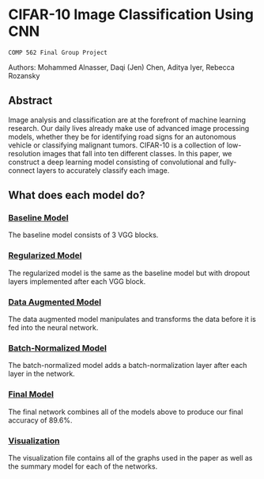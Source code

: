 # CIFAR-10 Image Classification Using CNN
`COMP 562 Final Group Project`

Authors: Mohammed Alnasser, Daqi (Jen) Chen, Aditya Iyer, Rebecca Rozansky

## Abstract

Image analysis and classification are at the forefront of machine learning research. Our daily lives already make use of advanced image processing models, whether they be for identifying road signs for an autonomous vehicle or classifying malignant tumors. CIFAR-10 is a collection of low-resolution images that fall into ten different classes. In this paper, we construct a deep learning model consisting of convolutional and fully-connect layers to accurately classify each image.

## What does each model do?

### [Baseline Model](Baseline_Model.ipynb)

The baseline model consists of 3 VGG blocks.

### [Regularized Model](Regularized_Model.ipynb)

The regularized model is the same as the baseline model but with dropout layers implemented after each VGG block.

### [Data Augmented Model](Model_with_Data_Augmentation.ipynb)

The data augmented model manipulates and transforms the data before it is fed into the neural network.

### [Batch-Normalized Model](Model_with_Batch_Normalization.ipynb)

The batch-normalized model adds a batch-normalization layer after each layer in the network.

### [Final Model](Final_Model.ipynb)

The final network combines all of the models above to produce our final accuracy of 89.6%.

### [Visualization](Visualizations.ipynb)

The visualization file contains all of the graphs used in the paper as well as the summary model for each of the networks.
